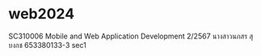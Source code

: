 # web2024
SC310006	Mobile and Web Application Development
2/2567
นางสาวนภสร สุบงกช 653380133-3 sec1
